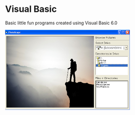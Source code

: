 # Visual Basic
 Basic little fun programs created using Visual Basic 6.0
 
 <img src="images/img_ImageViewer.png" height="80%" width="80%">
